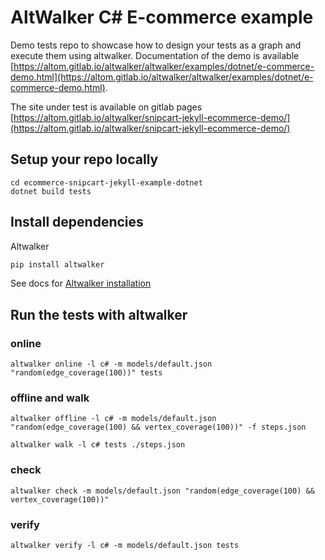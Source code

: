 # AltWalker C# E-commerce example

Demo tests repo to showcase how to design your tests as a graph and execute them using altwalker. Documentation of the demo is available [https://altom.gitlab.io/altwalker/altwalker/examples/dotnet/e-commerce-demo.html](https://altom.gitlab.io/altwalker/altwalker/examples/dotnet/e-commerce-demo.html). 

The site under test is available on gitlab pages [https://altom.gitlab.io/altwalker/snipcart-jekyll-ecommerce-demo/](https://altom.gitlab.io/altwalker/snipcart-jekyll-ecommerce-demo/)


## Setup your repo locally

```
cd ecommerce-snipcart-jekyll-example-dotnet
dotnet build tests
```
    

## Install dependencies

Altwalker 

```bash
pip install altwalker
```

See docs for [Altwalker installation](https://altom.gitlab.io/altwalker/altwalker/installation.html)

## Run the tests with altwalker

### online

`altwalker online -l c# -m models/default.json "random(edge_coverage(100))" tests`

### offline and walk

`altwalker offline -l c# -m models/default.json "random(edge_coverage(100) && vertex_coverage(100))" -f steps.json`

`altwalker walk -l c# tests ./steps.json`

### check

`altwalker check -m models/default.json "random(edge_coverage(100) && vertex_coverage(100))"`

### verify

`altwalker verify -l c# -m models/default.json tests`
